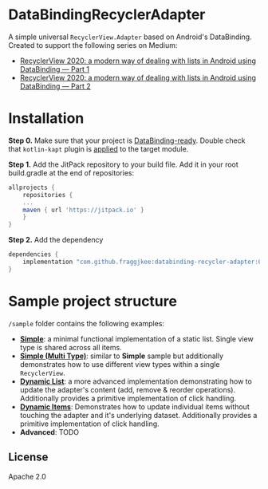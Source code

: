 # DataBindingRecyclerAdapter
A simple universal `RecyclerView.Adapter` based on Android's DataBinding. Created to support the following series on Medium:
- [RecyclerView 2020: a modern way of dealing with lists in Android using DataBinding — Part 1](https://medium.com/@fraggjkee/recyclerview-2020-a-modern-way-of-dealing-with-lists-in-android-using-databinding-d97abf5fb55f)
- [RecyclerView 2020: a modern way of dealing with lists in Android using DataBinding — Part 2](https://medium.com/@fraggjkee/recyclerview-2020-a-modern-way-of-dealing-with-lists-in-android-using-databinding-part-2-df69f0a741f8)

# Installation
**Step 0.** Make sure that your project is [DataBinding-ready](https://developer.android.com/topic/libraries/data-binding/start). Double check that `kotlin-kapt` plugin is [applied](https://stackoverflow.com/a/54197326/984014) to the target module.
 
**Step 1.** Add the JitPack repository to your build file. Add it in your root build.gradle at the end of repositories:
```gradle
allprojects {
    repositories {
	...
	maven { url 'https://jitpack.io' }
    }
}
```
**Step 2.** Add the dependency
```gradle
dependencies {
    implementation "com.github.fraggjkee:databinding-recycler-adapter:0.2"
}
```

# Sample project structure
`/sample` folder contains the following examples:
- **[Simple](https://github.com/fraggjkee/databinding-recycler-adapter/tree/master/sample/src/main/java/com/fraggjkee/databindingadapter/simple)**: a minimal functional implementation of a static list. Single view type is shared across all items.
- **[Simple (Multi Type)](https://github.com/fraggjkee/databinding-recycler-adapter/tree/master/sample/src/main/java/com/fraggjkee/databindingadapter/simple_multitype)**: similar to **Simple** sample but additionally demonstrates how to use different view types within a single `RecyclerView`.
- **[Dynamic List](https://github.com/fraggjkee/databinding-recycler-adapter/tree/master/sample/src/main/java/com/fraggjkee/databindingadapter/dynamic)**: a more advanced implementation demonstrating how to update the adapter's content (add, remove & reorder operations). Additionally provides a primitive implementation of click handling.
- **[Dynamic Items](https://github.com/fraggjkee/databinding-recycler-adapter/tree/master/sample/src/main/java/com/fraggjkee/databindingadapter/dynamic-items)**: Demonstrates how to update individual items without touching the adapter and it's underlying dataset. Additionally provides a primitive implementation of click handling.
- **Advanced**: TODO

License
----
Apache 2.0
